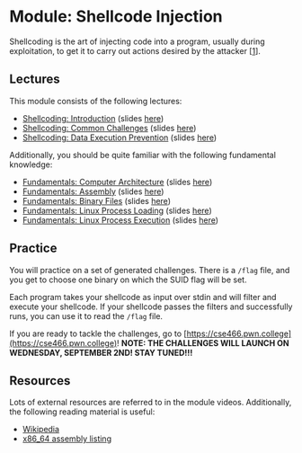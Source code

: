 # Module: Shellcode Injection

Shellcoding is the art of injecting code into a program, usually during exploitation, to get it to carry out actions desired by the attacker \[[1](https://en.wikipedia.org/wiki/Shellcode)\].

## Lectures

This module consists of the following lectures:

- [Shellcoding: Introduction](https://youtu.be/715v_-YnpT8) (slides [here](https://docs.google.com/presentation/d/1kkfh-dhgxfIZPB1ziyW2JQiC1MbQWn8c7e24kOoDxJ4/edit#slide=id.g6c717ad36e_1_0))
- [Shellcoding: Common Challenges](https://www.youtube.com/watch?v=i1jXV8W-CYQ) (slides [here](https://docs.google.com/presentation/d/1BHsKKkodMLXcHyqJCU0wDgexQ8jHEEiAU9Uq_Z9mibY/edit#slide=id.g6c717ad36e_1_0))
- [Shellcoding: Data Execution Prevention](https://www.youtube.com/watch?v=GH4NBLtPmyo) (slides [here](https://docs.google.com/presentation/d/1tH6jbnpX2_T5ZeDzZBfpLZ-ngpIZp3g25PPQaTr52JU/edit#slide=id.g6c717ad36e_1_0))

Additionally, you should be quite familiar with the following fundamental knowledge:

- [Fundamentals: Computer Architecture](https://www.youtube.com/watch?v=9jc0eSnrzF4) (slides [here](https://docs.google.com/presentation/d/1sVyPL92gbzg_it9aIeC-CjXtF2tpvAmZTKjWc-SlU0c/edit?usp=sharing))
- [Fundamentals: Assembly](https://www.youtube.com/watch?v=ImdnOGNZflU) (slides [here](https://docs.google.com/presentation/d/1pN0nuhQIhn92QBitMznFNSRABDkMtbUW4MEJBYFwtwM/edit?usp=sharing))
- [Fundamentals: Binary Files](https://www.youtube.com/watch?v=nKqFeYJ483U) (slides [here](https://docs.google.com/presentation/d/1wrX8tvwaxIEk5hx4OtQmPqps-MScIaDO-9bTKQqr8vI/edit?usp=sharing))
- [Fundamentals: Linux Process Loading](https://www.youtube.com/watch?v=kUMCAzSOY-o) (slides [here](https://docs.google.com/presentation/d/1TwM5WLWnTqrNkpXjGKkaXYbKZEpatEQYA7ckBVXAOhs/edit?usp=sharing))
- [Fundamentals: Linux Process Execution](https://www.youtube.com/watch?v=Vtb5wIlthRg) (slides [here](https://docs.google.com/presentation/d/1ezY9Q8I0tzDD-7ZDXMbQM5RQ7z1dvB9-U_nDEhc6qdE/edit#slide=id.g8a9f5b81a5_0_0))

## Practice

You will practice on a set of generated challenges.
There is a `/flag` file, and you get to choose one binary on which the SUID flag will be set.

Each program takes your shellcode as input over stdin and will filter and execute your shellcode.
If your shellcode passes the filters and successfully runs, you can use it to read the `/flag` file.

If you are ready to tackle the challenges, go to [https://cse466.pwn.college](https://cse466.pwn.college)!
**NOTE: THE CHALLENGES WILL LAUNCH ON WEDNESDAY, SEPTEMBER 2ND! STAY TUNED!!!**

## Resources

Lots of external resources are referred to in the module videos.
Additionally, the following reading material is useful:

- [Wikipedia](https://en.wikipedia.org/wiki/Shellcode)
- [x86_64 assembly listing](http://ref.x86asm.net/coder64.html)

